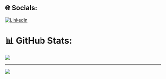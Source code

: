 ## 🌐 Socials:
[![LinkedIn](https://img.shields.io/badge/LinkedIn-%230077B5.svg?logo=linkedin&logoColor=white)](https://linkedin.com/in/beau-findlay)

# 📊 GitHub Stats:

![](https://github-readme-streak-stats.herokuapp.com/?user=bdfin&theme=dark&hide_border=false)<br/>

---
[![](https://visitcount.itsvg.in/api?id=bdfin&icon=0&color=1)](https://visitcount.itsvg.in)
